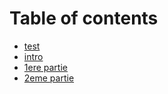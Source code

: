 # Table of contents

* [test](README.md)
* [intro](intro.md)
* [1ere partie](1ere-partie.md)
* [2eme partie](2eme-partie.md)

